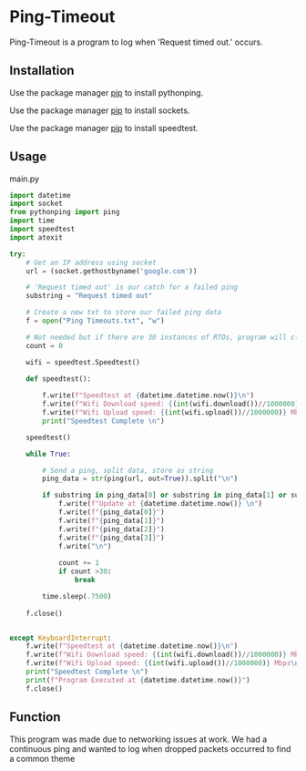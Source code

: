 # Ping-Timeout
Ping-Timeout is a program to log when 'Request timed out.' occurs.

## Installation
Use the package manager [pip](https://pypi.org/project/pythonping/) to install pythonping. <br />

Use the package manager [pip](https://pypi.org/project/sockets/) to install sockets. <br />

Use the package manager [pip](https://pypi.org/project/speedtest-cli//) to install speedtest. <br />


## Usage
main.py
```python
import datetime
import socket
from pythonping import ping
import time
import speedtest
import atexit

try:
    # Get an IP address using socket 
    url = (socket.gethostbyname('google.com'))

    # 'Request timed out' is our catch for a failed ping
    substring = "Request timed out"

    # Create a new txt to store our failed ping data
    f = open("Ping Timeouts.txt", "w")

    # Not needed but if there are 30 instances of RTOs, program will close
    count = 0

    wifi = speedtest.Speedtest()

    def speedtest():
        
        f.write(f"Speedtest at {datetime.datetime.now()}\n")
        f.write(f"Wifi Download speed: {(int(wifi.download())//1000000)} Mbps\n")
        f.write(f"Wifi Upload speed: {(int(wifi.upload())//1000000)} Mbps\n\n")
        print("Speedtest Complete \n")

    speedtest()

    while True:

        # Send a ping, split data, store as string
        ping_data = str(ping(url, out=True)).split("\n")

        if substring in ping_data[0] or substring in ping_data[1] or substring in ping_data[2] or substring in ping_data[3]:
            f.write(f"Update at {datetime.datetime.now()} \n")
            f.write(f"{ping_data[0]}")
            f.write(f"{ping_data[1]}")
            f.write(f"{ping_data[2]}")
            f.write(f"{ping_data[3]}")
            f.write("\n")
            
            count += 1
            if count >30:
                break

        time.sleep(.7500)
        
    f.close()


except KeyboardInterrupt:
    f.write(f"Speedtest at {datetime.datetime.now()}\n")
    f.write(f"Wifi Download speed: {(int(wifi.download())//1000000)} Mbps\n")
    f.write(f"Wifi Upload speed: {(int(wifi.upload())//1000000)} Mbps\n")
    print("Speedtest Complete \n")
    print(f"Program Executed at {datetime.datetime.now()}")
    f.close()
```
## Function
This program was made due to networking issues at work. We had a continuous ping and wanted to log when dropped packets occurred to find a common theme

